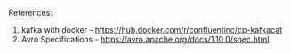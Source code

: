 References:
1. kafka with docker - https://hub.docker.com/r/confluentinc/cp-kafkacat
2. Avro Specifications - https://avro.apache.org/docs/1.10.0/spec.html